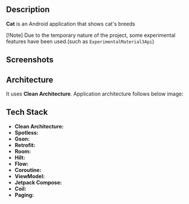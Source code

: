 ## Description

**Cat** is an Android application that shows cat's breeds

[!Note] Due to the temporary nature of the project, some experimental features have been used.(such
as `ExperimentalMaterial3Api`)

## Screenshots

## Architecture

It uses **Clean Architecture**. Application architecture follows below image:

## Tech Stack

- **Clean Architecture:**
- **Spotless:**
- **Gson:**
- **Retrofit:**
- **Room:**
- **Hilt:**
- **Flow:**
- **Coroutine:**
- **ViewModel:**
- **Jetpack Compose:**
- **Coil:**
- **Paging:**
